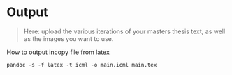 # Output

> Here: upload the various iterations of your masters thesis text, as well as the images you want to use.

How to output incopy file from latex
```
pandoc -s -f latex -t icml -o main.icml main.tex
```